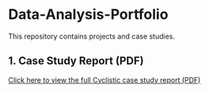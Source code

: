 # Data-Analysis-Portfolio
This repository contains projects and case studies.

## 1. Case Study Report (PDF)
[Click here to view the full Cyclistic case study report (PDF)](Google%20Data%20Analytics/Cyclistic%20(a%20Bike-share%20company)%20Case%20Study/Google%20Data%20Analytics%20Capstone%20Case%20Study%20-%20Cyclistic%20Bike-Share%20Data%20Analysis%20Report.pdf)

